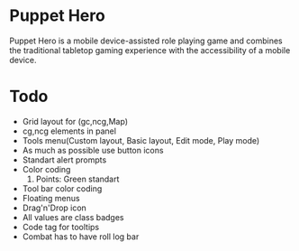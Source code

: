 Puppet Hero
===============
Puppet Hero is a mobile device-assisted role playing game and combines the traditional tabletop gaming experience with the accessibility of a mobile device.


Todo
===============

*   Grid layout for (gc,ncg,Map)
*   cg,ncg elements in panel
*   Tools menu(Custom layout, Basic layout, Edit mode, Play mode)
*   As much as possible use button icons
*   Standart alert prompts 
*   Color coding
	1. Points: Green standart
*   Tool bar color coding
*   Floating menus
*   Drag'n'Drop icon
*   All values are class badges
*   Code tag for tooltips
*   Combat has to have roll log bar
